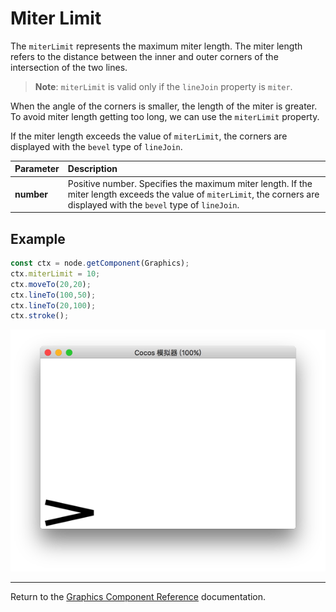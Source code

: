 # Miter Limit

The `miterLimit` represents the maximum miter length. The miter length refers to the distance between the inner and outer corners of the intersection of the two lines.

> __Note__: `miterLimit` is valid only if the `lineJoin` property is `miter`.

When the angle of the corners is smaller, the length of the miter is greater. To avoid miter length getting too long, we can use the `miterLimit` property.

If the miter length exceeds the value of `miterLimit`, the corners are displayed with the `bevel` type of `lineJoin`.

| Parameter | Description |
| :-------------- | :----------- |
| **number** | Positive number. Specifies the maximum miter length. If the miter length exceeds the value of `miterLimit`, the corners are displayed with the `bevel` type of `lineJoin`. |

## Example

```ts
const ctx = node.getComponent(Graphics);
ctx.miterLimit = 10;
ctx.moveTo(20,20);
ctx.lineTo(100,50);
ctx.lineTo(20,100);
ctx.stroke();
```

<a href="./miterLimit.png"><img src="./miterLimit.png"></a>

<hr>

Return to the [Graphics Component Reference](../graphics.md) documentation.
